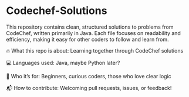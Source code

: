 # Codechef-Solutions
This repository contains clean, structured solutions to problems from CodeChef, written primarily in Java. Each file focuses on readability and efficiency, making it easy for other coders to follow and learn from.

🔥 What this repo is about: Learning together through CodeChef solutions

💻 Languages used: Java, maybe Python later?

🌱 Who it’s for: Beginners, curious coders, those who love clear logic

📬 How to contribute: Welcoming pull requests, issues, or feedback!
